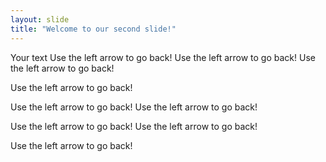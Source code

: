 ```yaml
---
layout: slide
title: "Welcome to our second slide!"
---
```

Your text
Use the left arrow to go back!
Use the left arrow to go back!
Use the left arrow to go back!

Use the left arrow to go back!

Use the left arrow to go back!
Use the left arrow to go back!

Use the left arrow to go back!
Use the left arrow to go back!

Use the left arrow to go back!
